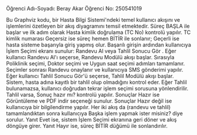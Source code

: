 Öğrenci Adı-Soyadı: Beray Akar
Öğrenci No: 250541019

Bu Graphviz kodu, bir Hasta Bilgi Sistemi'ndeki temel kullanıcı akışını ve işlemlerini özetleyen bir akış diyagramını temsil etmektedir. Süreç BAŞLA ile başlar ve ilk adım olarak Hasta kimlik doğrulama (TC No) kontrolü yapılır. TC kimlik numarası Geçersiz ise süreç hemen BİTİR ile sonlanır; Geçerli ise hasta sisteme başarıyla giriş yapmış olur. Başarılı girişin ardından kullanıcıya İşlem Seçimi ekranı sunulur: Randevu Al veya Tahlil Sonucu Gör . Eğer kullanıcı Randevu Al'ı seçerse, Randevu Modülü akışı başlar. Sırasıyla Poliklinik seçimi, Doktor seçimi ve Uygun saat seçimi adımları tamamlanır. Seçimler sonrası Randevu onaylanır ve kullanıcıya SMS gönderimi yapılır. Eğer kullanıcı Tahlil Sonucu Gör'ü seçerse, Tahlil Modülü akışı başlar. Sistem, hasta adına kayıtlı bir tahlil olup olmadığını kontrol eder. Eğer Tahlil bulunamazsa, kullanıcı doğrudan tekrar işlem seçimi sorusuna yönlendirilir. Tahlil varsa, Sonuç hazır mı? kontrolü yapılır. Sonuçlar Hazır ise Görüntüleme ve PDF indir seçeneği sunulur. Sonuçlar Hazır değil ise kullanıcıya bir bilgilendirme yapılır. Her iki akış da (randevu ve tahlil) tamamlandıktan sonra kullanıcıya Başka işlem yapmak ister misiniz? diye sorulur. Yanıt Evet ise, sistem İşlem Seçimi ekranına geri döner ve akış döngüye girer. Yanıt Hayır ise, süreç BİTİR düğümü ile sonlandırılır.


